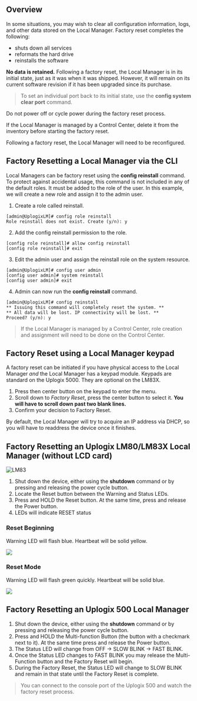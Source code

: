 ## Overview

In some situations, you may wish to clear all configuration information, logs, and other data stored on the Local Manager. Factory reset completes the following:

- shuts down all services
- reformats the hard drive
- reinstalls the software

**No data is retained.** Following a factory reset, the Local Manager is in its initial state, just as it was when it was shipped. However, it will remain on its current software revision if it has been upgraded since its purchase.

> To set an individual port back to its initial state, use the **config system clear port** command.

<div class='warning'>Do not power off or cycle power during the factory reset process.</div>

If the Local Manager is managed by a Control Center, delete it from the inventory before starting the factory reset.

Following a factory reset, the Local Manager will need to be reconfigured.

## Factory Resetting a Local Manager via the CLI 

Local Managers can be factory reset using the **config reinstall** command. To protect against accidental usage, this command is not included in any of the default roles. It must be added to the role of the user. In this example, we will create a new role and assign it to the admin user.

1)  Create a role called reinstall.

```
[admin@UplogixLM]# config role reinstall
Role reinstall does not exist. Create (y/n): y
```

2)  Add the config reinstall permission to the role.

```
[config role reinstall]# allow config reinstall
[config role reinstall]# exit
```

3)  Edit the admin user and assign the reinstall role on the system resource.

```
[admin@UplogixLM]# config user admin
[config user admin]# system reinstall
[config user admin]# exit
```
4)  Admin can now run the **config reinstall** command.

```
[admin@UplogixLM]# config reinstall
** Issuing this command will completely reset the system. **
** All data will be lost. IP connectivity will be lost. **
Proceed? (y/n): y
```

> If the Local Manager is managed by a Control Center, role creation and assignment will need to be done on the Control Center.

## Factory Reset using a Local Manager keypad

A factory reset can be initiated if you have physical access to the Local Manager *and* the Local Manager has a keypad module. Keypads are standard on the Uplogix 5000. They are optional on the LM83X.

1. Press then center button on the keypad to enter the menu.
2. Scroll down to *Factory Reset*, press the center button to select it. **You will have to scroll down past two blank lines.**
3. Confirm your decision to Factory Reset.

By default, the Local Manager will try to acquire an IP address via DHCP, so you will have to readdress the device once it finishes.

## Factory Resetting an Uplogix LM80/LM83X Local Manager (without LCD card)

![LM83](https://uplogix.com/support/docs/img/6.0/lm83x-activity-lights-buttons.png)

1. Shut down the device, either using the **shutdown** command or by pressing and releasing the power cycle button.
2. Locate the Reset button between the Warning and Status LEDs.
3. Press and HOLD the Reset button. At the same time, press and release the Power button.
4. LEDs will indicate RESET status

### Reset Beginning

Warning LED will flash blue. Heartbeat will be solid yellow.

![](https://uplogix.com/support/docs/img/6.0/lm83x-led-reset-blue-yellow.png)

### Reset Mode

Warning LED will flash green quickly. Heartbeat will be solid blue.

![](https://uplogix.com/support/docs/img/6.0/lm83x-led-reset-green-blue.png)

## Factory Resetting an Uplogix 500 Local Manager

1. Shut down the device, either using the **shutdown** command or by pressing and releasing the power cycle button.
2. Press and HOLD the Multi-function Button (the button with a checkmark next to it). At the same time press and release the Power button.
3. The Status LED will change from OFF -> SLOW BLINK -> FAST BLINK.
4. Once the Status LED changes to FAST BLINK you may release the Multi-Function button and the Factory Reset will begin.
5. During the Factory Reset, the Status LED will change to SLOW BLINK and remain in that state until the Factory Reset is complete.

> You can connect to the console port of the Uplogix 500 and watch the factory reset process.